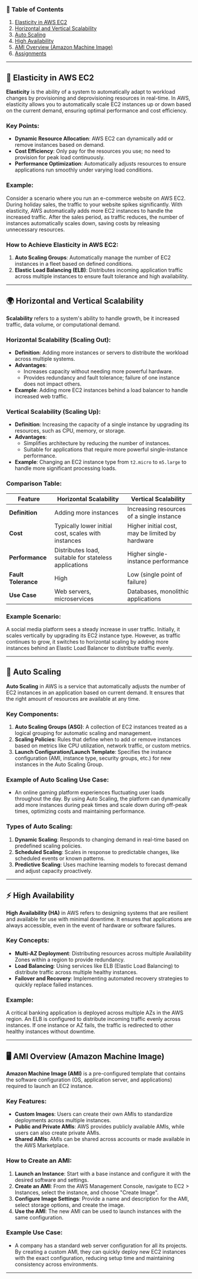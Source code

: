 ### 📖 **Table of Contents**

1. [Elasticity in AWS EC2](#elasticity-in-aws-ec2)
2. [Horizontal and Vertical Scalability](#horizontal-and-vertical-scalability)
3. [Auto Scaling](#auto-scaling)
4. [High Availability](#high-availability)
5. [AMI Overview (Amazon Machine Image)](#ami-overview-amazon-machine-image)
6. [Assignments](#assignments)

---

## 📌 **Elasticity in AWS EC2**

**Elasticity** is the ability of a system to automatically adapt to workload changes by provisioning and deprovisioning resources in real-time. In AWS, elasticity allows you to automatically scale EC2 instances up or down based on the current demand, ensuring optimal performance and cost efficiency.

### **Key Points:**

- **Dynamic Resource Allocation**: AWS EC2 can dynamically add or remove instances based on demand.
- **Cost Efficiency**: Only pay for the resources you use; no need to provision for peak load continuously.
- **Performance Optimization**: Automatically adjusts resources to ensure applications run smoothly under varying load conditions.

### **Example:**

Consider a scenario where you run an e-commerce website on AWS EC2. During holiday sales, the traffic to your website spikes significantly. With elasticity, AWS automatically adds more EC2 instances to handle the increased traffic. After the sales period, as traffic reduces, the number of instances automatically scales down, saving costs by releasing unnecessary resources.

### **How to Achieve Elasticity in AWS EC2:**

1. **Auto Scaling Groups**: Automatically manage the number of EC2 instances in a fleet based on defined conditions.
2. **Elastic Load Balancing (ELB)**: Distributes incoming application traffic across multiple instances to ensure fault tolerance and high availability.

---

## 🌍 **Horizontal and Vertical Scalability**

**Scalability** refers to a system's ability to handle growth, be it increased traffic, data volume, or computational demand.

### **Horizontal Scalability (Scaling Out):**

- **Definition**: Adding more instances or servers to distribute the workload across multiple systems.
- **Advantages**:
  - Increases capacity without needing more powerful hardware.
  - Provides redundancy and fault tolerance; failure of one instance does not impact others.
- **Example**: Adding more EC2 instances behind a load balancer to handle increased web traffic.

### **Vertical Scalability (Scaling Up):**

- **Definition**: Increasing the capacity of a single instance by upgrading its resources, such as CPU, memory, or storage.
- **Advantages**:
  - Simplifies architecture by reducing the number of instances.
  - Suitable for applications that require more powerful single-instance performance.
- **Example**: Changing an EC2 instance type from `t2.micro` to `m5.large` to handle more significant processing loads.

### **Comparison Table:**

| Feature                     | Horizontal Scalability                       | Vertical Scalability                        |
|-----------------------------|----------------------------------------------|---------------------------------------------|
| **Definition**              | Adding more instances                        | Increasing resources of a single instance   |
| **Cost**                    | Typically lower initial cost, scales with instances | Higher initial cost, may be limited by hardware |
| **Performance**             | Distributes load, suitable for stateless applications | Higher single-instance performance          |
| **Fault Tolerance**         | High                                          | Low (single point of failure)               |
| **Use Case**                | Web servers, microservices                   | Databases, monolithic applications          |

### **Example Scenario:**

A social media platform sees a steady increase in user traffic. Initially, it scales vertically by upgrading its EC2 instance type. However, as traffic continues to grow, it switches to horizontal scaling by adding more instances behind an Elastic Load Balancer to distribute traffic evenly.

---

## 🚀 **Auto Scaling**

**Auto Scaling** in AWS is a service that automatically adjusts the number of EC2 instances in an application based on current demand. It ensures that the right amount of resources are available at any time.

### **Key Components:**

1. **Auto Scaling Groups (ASG)**: A collection of EC2 instances treated as a logical grouping for automatic scaling and management.
2. **Scaling Policies**: Rules that define when to add or remove instances based on metrics like CPU utilization, network traffic, or custom metrics.
3. **Launch Configuration/Launch Template**: Specifies the instance configuration (AMI, instance type, security groups, etc.) for new instances in the Auto Scaling Group.

### **Example of Auto Scaling Use Case:**

- An online gaming platform experiences fluctuating user loads throughout the day. By using Auto Scaling, the platform can dynamically add more instances during peak times and scale down during off-peak times, optimizing costs and maintaining performance.

### **Types of Auto Scaling:**

1. **Dynamic Scaling**: Responds to changing demand in real-time based on predefined scaling policies.
2. **Scheduled Scaling**: Scales in response to predictable changes, like scheduled events or known patterns.
3. **Predictive Scaling**: Uses machine learning models to forecast demand and adjust capacity proactively.

---

## ⚡ **High Availability**

**High Availability (HA)** in AWS refers to designing systems that are resilient and available for use with minimal downtime. It ensures that applications are always accessible, even in the event of hardware or software failures.

### **Key Concepts:**

- **Multi-AZ Deployment**: Distributing resources across multiple Availability Zones within a region to provide redundancy.
- **Load Balancing**: Using services like ELB (Elastic Load Balancing) to distribute traffic across multiple healthy instances.
- **Failover and Recovery**: Implementing automated recovery strategies to quickly replace failed instances.

### **Example:**

A critical banking application is deployed across multiple AZs in the AWS region. An ELB is configured to distribute incoming traffic evenly across instances. If one instance or AZ fails, the traffic is redirected to other healthy instances without downtime.

---

## 🖥️ **AMI Overview (Amazon Machine Image)**

**Amazon Machine Image (AMI)** is a pre-configured template that contains the software configuration (OS, application server, and applications) required to launch an EC2 instance.

### **Key Features:**

- **Custom Images**: Users can create their own AMIs to standardize deployments across multiple instances.
- **Public and Private AMIs**: AWS provides publicly available AMIs, while users can also create private AMIs.
- **Shared AMIs**: AMIs can be shared across accounts or made available in the AWS Marketplace.

### **How to Create an AMI:**

1. **Launch an Instance**: Start with a base instance and configure it with the desired software and settings.
2. **Create an AMI**: From the AWS Management Console, navigate to EC2 > Instances, select the instance, and choose "Create Image".
3. **Configure Image Settings**: Provide a name and description for the AMI, select storage options, and create the image.
4. **Use the AMI**: The new AMI can be used to launch instances with the same configuration.

### **Example Use Case:**

- A company has a standard web server configuration for all its projects. By creating a custom AMI, they can quickly deploy new EC2 instances with the exact configuration, reducing setup time and maintaining consistency across environments.

---
